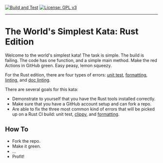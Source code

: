 [![Build and Test](https://github.com/devplaybooks/rust_worlds_simplest_kata/actions/workflows/CI.yaml/badge.svg)](https://github.com/devplaybooks/rust_worlds_simplest_kata/actions/workflows/CI.yaml)
[![License: GPL v3](https://img.shields.io/badge/License-GPLv3-blue.svg)](https://www.gnu.org/licenses/gpl-3.0.en.html)

---

# The World's Simplest Kata: Rust Edition

Welcome to the world's simplest kata! The task is simple. The build is failing.
The code has one function, and a simple main method.
Make the red Actions in GitHub green. Easy peasy, lemon squeezy.

For the Rust edition, there are four types of errors: [unit test](https://doc.rust-lang.org/cargo/commands/cargo-test.html),
[formatting](https://github.com/rust-lang/rustfmt), [linting](https://github.com/rust-lang/rust-clippy), and [doc linting](https://doc.rust-lang.org/rustdoc/lints.html).

There are several goals for this kata:

* Demonstrate to yourself that you have the Rust tools installed correctly.
* Make sure that you have a GitHub account setup and can fork a repo.
* Are able to fix the three most common kind of errors that will be picked up on a Rust CI build: unit test, [clippy](https://github.com/rust-lang/rust-clippy), and [formatting](https://github.com/rust-lang/rustfmt).

## How To

* Fork the repo.
* Make it green.
* ...
* Profit!


